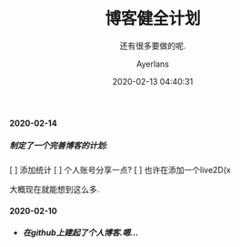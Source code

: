 ﻿---
date: 2020-02-13 04:40:31
layout: post
title: "博客健全计划"
subtitle: 还有很多要做的呢.
description:
image: https://res.cloudinary.com/dm7h7e8xj/image/upload/v1559820489/js-code_n83m7a.jpg
optimized_image: https://res.cloudinary.com/dm7h7e8xj/image/upload/v1559820489/js-code_n83m7a.jpg
category: 博客相关
tags: 博客
author: Ayerlans
paginate: false
---

#### 2020-02-14

##### 制定了一个完善博客的计划:

 [ ] 添加统计
 [ ] 个人账号分享一点?
 [ ] 也许在添加一个live2D(x

  大概现在就能想到这么多.

#### 2020-02-10

- ##### 在github上建起了个人博客.嗯...